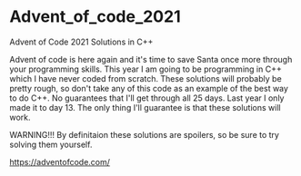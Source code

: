 # Advent_of_code_2021
Advent of Code 2021 Solutions in C++

Advent of code is here again and it's time to save Santa once more through your programming skills.  This year I am going to be programming in C++ which I have never coded from scratch.  These solutions will probably be pretty rough, so don't take any of this code as an example of the best way to do C++.  No guarantees that I'll get through all 25 days.  Last year I only made it to day 13.  The only thing I'll guarantee is that these solutions will work.

WARNING!!!  By definitaion these solutions are spoilers, so be sure to try solving them yourself.

https://adventofcode.com/



